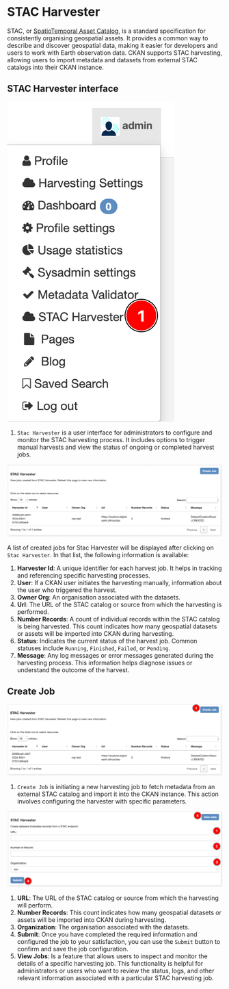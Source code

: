 # STAC Harvester

STAC, or [SpatioTemporal Asset Catalog](https://stacspec.org/en), is a standard specification for consistently organising 
geospatial assets. It provides a common way to describe and discover geospatial data, making it easier for developers and 
users to work with Earth observation data. CKAN supports STAC harvesting, allowing users to import metadata and datasets 
from external STAC catalogs into their CKAN instance.

## STAC Harvester interface


![profile option](./img/stac-harvester-1.png)

1. `Stac Harvester` is a user interface for administrators to configure and monitor the STAC harvesting process. 
It includes options to trigger manual harvests and view the status of ongoing or completed harvest jobs.

![profile option](./img/stac-harvester-2.png)

A list of created jobs for Stac Harvester will be displayed after clicking on `Stac Harvester`. In that list, 
the following information is available:

1. **Harvester Id**: A unique identifier for each harvest job. It helps in tracking and referencing specific harvesting processes.
2. **User**: If a CKAN user initiates the harvesting manually, information about the user who triggered the harvest.
3. **Owner Org**: An organisation associated with the datasets.
4. **Url**: The URL of the STAC catalog or source from which the harvesting is performed.
5. **Number Records**: A count of individual records within the STAC catalog is being harvested. This count indicates 
how many geospatial datasets or assets will be imported into CKAN during harvesting.
6. **Status**: Indicates the current status of the harvest job. Common statuses include `Running`, `Finished`, `Failed`, 
or `Pending`.
7. **Message**: Any log messages or error messages generated during the harvesting process. This information helps 
diagnose issues or understand the outcome of the harvest.


## Create Job

![profile option](./img/stac-harvester-3.png)

1. `Create Job` is initiating a new harvesting job to fetch metadata from an external STAC catalog and import it into 
the CKAN instance. This action involves configuring the harvester with specific parameters.

![profile option](./img/stac-harvester-4.png)

1. **URL**: The URL of the STAC catalog or source from which the harvesting will perform.
2. **Number Records**: This count indicates how many geospatial datasets or assets will be imported into CKAN during 
harvesting.
3. **Organization**: The organisation associated with the datasets.
4. **Submit**: Once you have completed the required information and configured the job to your satisfaction, you can use 
the `Submit` button to confirm and save the job configuration.
5. **View Jobs**: Is a feature that allows users to inspect and monitor the details of a specific harvesting job. 
This functionality is helpful for administrators or users who want to review the status, logs, and other relevant 
information associated with a particular STAC harvesting job.
